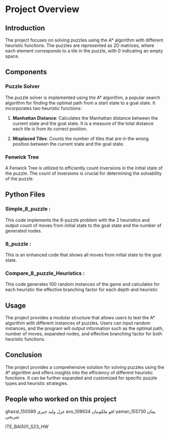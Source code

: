# Project Overview

## Introduction
The project focuses on solving puzzles using the A* algorithm with different heuristic functions. The puzzles are represented as 2D matrices, where each element corresponds to a tile in the puzzle, with 0 indicating an empty space.

## Components

### Puzzle Solver
The puzzle solver is implemented using the A* algorithm, a popular search algorithm for finding the optimal path from a start state to a goal state. It incorporates two heuristic functions:

1. **Manhattan Distance**: Calculates the Manhattan distance between the current state and the goal state. It is a measure of the total distance each tile is from its correct position.

2. **Misplaced Tiles**: Counts the number of tiles that are in the wrong position between the current state and the goal state.

### Fenwick Tree
A Fenwick Tree is utilized to efficiently count inversions in the initial state of the puzzle. The count of inversions is crucial for determining the solvability of the puzzle.

## Python Files
### Simple_8_puzzle :
This code implements the 8-puzzle problem with the 2 heuristics and output count of moves from initial state to the goal state and the number of generated nodes.
### 8_puzzle :
This is an enhanced code that shows all moves from initial state to the goal state.
### Compare_8_puzzle_Heuristics :
This code generates 100 random instances of the game and calculates for each heuristic the effective branching factor for each depth and heuristic

## Usage
The project provides a modular structure that allows users to test the A* algorithm with different instances of puzzles. Users can input random instances, and the program will output information such as the optimal path, number of moves, expanded nodes, and effective branching factor for both heuristic functions.

## Conclusion
The project provides a comprehensive solution for solving puzzles using the A* algorithm and offers insights into the efficiency of different heuristic functions. It can be further expanded and customized for specific puzzle types and heuristic strategies.

## People who worked on this project
ghazal_150589 غزل وليد جبري
avo_108634 افو ملكونيان
yaman_155730 يمان شربجي

ITE_BAI501_S23_HW
